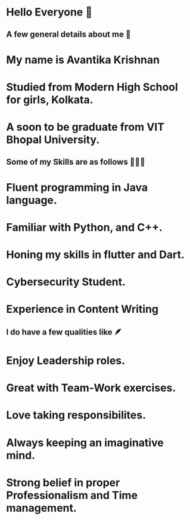 # Hello Everyone 🤗

## A few general details about me 🙌
# My name is Avantika Krishnan
# Studied from Modern High School for girls, Kolkata.
# A soon to be graduate from **VIT Bhopal University.**

## Some of my Skills are as follows 👩🏽‍💻
# Fluent programming in Java language.
# Familiar with Python, and C++.
# Honing my skills in flutter and Dart.
# Cybersecurity Student.
# Experience in Content Writing

## I do have a few qualities like 🪶
# Enjoy Leadership roles.
# Great with Team-Work exercises.
# Love taking responsibilites.
# Always keeping an imaginative mind.
# Strong belief in proper Professionalism and Time management.






